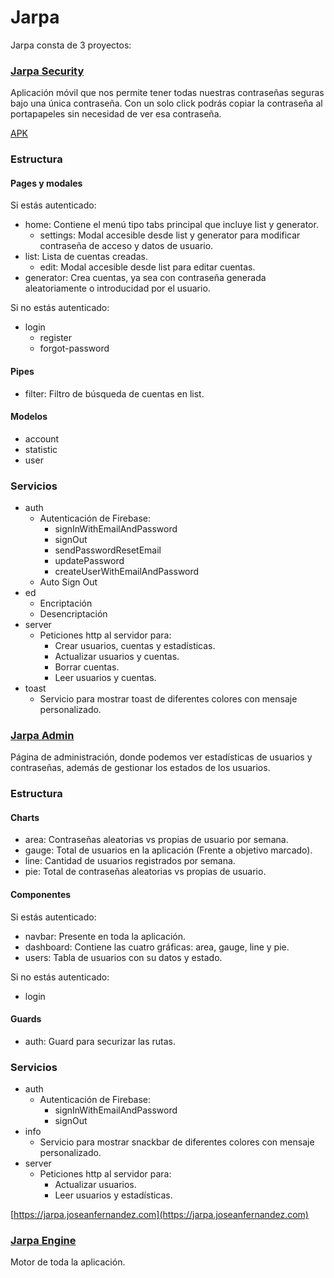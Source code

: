 # Jarpa

Jarpa consta de 3 proyectos:
### [Jarpa Security](https://github.com/joseanfernandez/jarpa-security) 
Aplicación móvil que nos permite tener todas nuestras contraseñas seguras bajo una única contraseña.
Con un solo click podrás copiar la contraseña al portapapeles sin necesidad de ver esa contraseña.

[APK](https://github.com/joseanfernandez/Jarpa/raw/master/Jarpa.apk)

### Estructura
#### Pages y modales
Si estás autenticado:
* home: Contiene el menú tipo tabs principal que incluye list y generator.
  - settings: Modal accesible desde list y generator para modificar contraseña de acceso y datos de usuario.
* list: Lista de cuentas creadas.
  - edit: Modal accesible desde list para editar cuentas.
* generator: Crea cuentas, ya sea con contraseña generada aleatoriamente o introducidad por el usuario.


Si no estás autenticado:
* login
  - register
  - forgot-password

#### Pipes
* filter: Filtro de búsqueda de cuentas en list.

#### Modelos
* account
* statistic
* user

### Servicios
* auth
  - Autenticación de Firebase: 
    * signInWithEmailAndPassword
    * signOut
    * sendPasswordResetEmail
    * updatePassword
    * createUserWithEmailAndPassword
  - Auto Sign Out
* ed
  - Encriptación
  - Desencriptación
* server
  - Peticiones http al servidor para:
    * Crear usuarios, cuentas y estadísticas.
    * Actualizar usuarios y cuentas.
    * Borrar cuentas.
    * Leer usuarios y cuentas.
* toast
  - Servicio para mostrar toast de diferentes colores con mensaje personalizado.

### [Jarpa Admin](https://github.com/joseanfernandez/jarpa-admin)
Página de administración, donde podemos ver estadísticas de usuarios y contraseñas, además de gestionar los estados de los usuarios.


### Estructura
#### Charts
* area:  Contraseñas aleatorias vs propias de usuario por semana.
* gauge: Total de usuarios en la aplicación (Frente a objetivo marcado).
* line: Cantidad de usuarios registrados por semana.
* pie: Total de contraseñas aleatorias vs propias de usuario.
#### Componentes
Si estás autenticado:
* navbar: Presente en toda la aplicación.
* dashboard: Contiene las cuatro gráficas: area, gauge, line y pie.
* users: Tabla de usuarios con su datos y estado.

Si no estás autenticado:
* login

#### Guards
* auth: Guard para securizar las rutas.

### Servicios
* auth
  - Autenticación de Firebase: 
    * signInWithEmailAndPassword
    * signOut
* info
  - Servicio para mostrar snackbar de diferentes colores con mensaje personalizado.
* server
  - Peticiones http al servidor para:
    * Actualizar usuarios.
    * Leer usuarios y estadísticas.

[https://jarpa.joseanfernandez.com](https://jarpa.joseanfernandez.com)

### [Jarpa Engine](https://github.com/joseanfernandez/jarpa-engine)
Motor de toda la aplicación.








